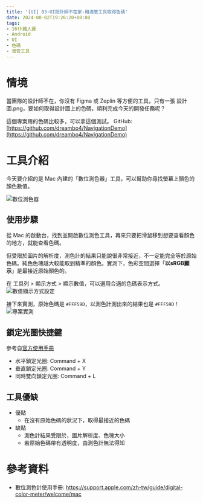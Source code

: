 ```yaml
---
title: '[UI] 03-UI設計師不在家-用滴管工具取得色碼'
date: 2024-08-02T19:26:20+08:00
tags:
- 16th鐵人賽
- Android
- UI
- 色碼
- 滴管工具
---
```


# 情境
當團隊的設計師不在，你沒有 Figma 或 Zeplin 等方便的工具，只有一張 設計圖.png，要如何取得設計圖上的色碼，順利完成今天的開發任務呢？

這個專案用的色碼比較多，可以拿這個測試。
GitHub: [https://github.com/dreambo4/NavigationDemo](https://github.com/dreambo4/NavigationDemo)
<!-- more -->

# 工具介紹
今天要介紹的是 Mac 內建的「數位測色器」工具，可以幫助你尋找螢幕上顏色的顏色數值。

![數位測色器](數位測色器.png)

## 使用步驟
從 Mac 的啟動台，找到並開啟數位測色工具，再來只要把滑鼠移到想要查看顏色的地方，就能查看色碼。

但受限於圖片的解析度，測色計的結果只能說很非常接近，不一定能完全等於原始色碼。純色色塊越大較能取到精準的顏色。實測下，色彩空間選擇「**以sRGB顯示**」是最接近原始顏色的。

在 工具列 > 顯示方式 > 顯示數值，可以選用合適的色碼表示方式。
![數值顯示方式設定](數值顯示方式設定.png)

接下來實測，原始色碼是 `#FFF59D`，以測色計測出來的結果也是 `#FFF59D`！
![專案實測](專案實測.png)

## 鎖定光圈快捷鍵
參考自[官方使用手冊](https://support.apple.com/zh-tw/guide/digital-color-meter/welcome/mac)
- 水平鎖定光圈: Command + X
- 垂直鎖定光圈: Command + Y
- 同時雙向鎖定光圈: Command + L

## 工具優缺
- 優點
  - 在沒有原始色碼的狀況下，取得最接近的色碼
- 缺點
  - 測色計結果受限於，圖片解析度、色塊大小
  - 若原始色碼帶有透明度，由測色計無法得知

# 參考資料
- 數位測色計使用手冊: https://support.apple.com/zh-tw/guide/digital-color-meter/welcome/mac